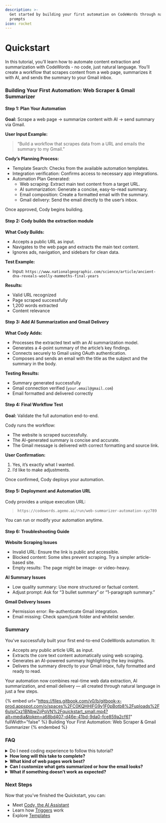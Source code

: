 ```yaml
---
description: >-
  Get started by building your first automation on CodeWords through natural
  prompts
icon: rocket
---
```


# Quickstart

In this tutorial, you’ll learn how to automate content extraction and summarization with CodeWords - no code, just natural language. You’ll create a workflow that scrapes content from a web page, summarizes it with AI, and sends the summary to your Gmail inbox.

### Building Your First Automation: Web Scraper & Gmail Summarizer

#### Step 1: Plan Your Automation

**Goal:** Scrape a web page → summarize content with AI → send summary via Gmail.

**User Input Example:**

> “Build a workflow that scrapes data from a URL and emails the summary to my Gmail.”

**Cody’s Planning Process:**

* Template Search: Checks from the available automation templates.
* Integration verification: Confirms access to necessary app integrations.
* Automation Plan Generated:
  * Web scraping: Extract main text content from a target URL.
  * AI summarization: Generate a concise, easy-to-read summary.
  * Email composition: Create a formatted email with the summary.
  * Gmail delivery: Send the email directly to the user’s inbox.

Once approved, Cody begins building.

#### Step 2: Cody builds the extraction module

**What Cody Builds:**

* Accepts a public URL as input.
* Navigates to the web page and extracts the main text content.
* Ignores ads, navigation, and sidebars for clean data.

**Test Example:**

* Input: `https://www.nationalgeographic.com/science/article/ancient-dna-reveals-woolly-mammoths-final-years`

**Results:**

* Valid URL recognized
* Page scraped successfully
* 1,200 words extracted
* Content relevance

#### **Step 3: Add AI Summarization and Gmail Delivery**

**What Cody Adds:**

* Processes the extracted text with an AI summarization model.
* Generates a 4-point summary of the article’s key findings.
* Connects securely to Gmail using OAuth authentication.
* Composes and sends an email with the title as the subject and the summary in the body.

**Testing Results:**

* Summary generated successfully
* Gmail connection verified (`your.email@gmail.com`)
* Email formatted and delivered correctly

#### Step 4: Final Workflow Test

**Goal:** Validate the full automation end-to-end.

Cody runs the workflow:

* The website is scraped successfully.
* The AI-generated summary is concise and accurate.
* The Gmail message is delivered with correct formatting and source link.

**User Confirmation:**

1. Yes, it’s exactly what I wanted.
2. I’d like to make adjustments.

Once confirmed, Cody deploys your automation.

#### Step 5: Deployment and Automation URL

Cody provides a unique execution URL:

> `https://codewords.agemo.ai/run/web-summarizer-automation-xyz789`

You can run or modify your automation anytime.

#### Step 6: Troubleshooting Guide

**Website Scraping Issues**

* Invalid URL: Ensure the link is public and accessible.
* Blocked content: Some sites prevent scraping. Try a simpler article-based site.
* Empty results: The page might be image- or video-heavy.

**AI Summary Issues**

* Low quality summary: Use more structured or factual content.
* Adjust prompt: Ask for “3 bullet summary” or “1-paragraph summary.”

**Gmail Delivery Issues**

* Permission error: Re-authenticate Gmail integration.
* Email missing: Check spam/junk folder and whitelist sender.

### Summary

You’ve successfully built your first end-to-end CodeWords automation. It:

* Accepts any public article URL as input.
* Extracts the core text content automatically using web scraping.
* Generates an AI-powered summary highlighting the key insights.
* Delivers the summary directly to your Gmail inbox, fully formatted and ready to read.

Your automation now combines real-time web data extraction, AI summarization, and email delivery — all created through natural language in just a few steps.

{% embed url="https://files.gitbook.com/v0/b/gitbook-x-prod.appspot.com/o/spaces%2FC0KQHHlFG9y1F0pBotb8%2Fuploads%2F6uIsjCxz1BNbwZijPqVN%2Fquickstart_small.mp4?alt=media&token=a68bd407-d46e-41bd-9da0-fce859a2cf61" fullWidth="false" %}
Building Your First Automation: Web Scraper & Gmail Summarizer
{% endembed %}

### FAQ

<details>

<summary>Do I need coding experience to follow this tutorial?</summary>

No. Everything in this guide can be done with plain English prompts. CodeWords automatically builds the logic, connects integrations, and handles deployment behind the scenes.

</details>

<details>

<summary><strong>How long will this take to complete?</strong></summary>

Most users finish in under 10 minutes. The workflow setup is intentionally short: add your URL, let CodeWords summarize the content with AI, and send the result to your inbox.

</details>

<details>

<summary><strong>What kind of web pages work best?</strong></summary>

You can use any publicly accessible, text-based website — like blog posts, articles, or documentation pages. Avoid paywalled or login-protected pages. If you would like to run it on Paywalled or login-protected pages you can use our[ Chrome extension](https://docs.codewords.ai/web-automation/chrome-extension) or [Web Agent](https://docs.codewords.ai/web-automation/web-agent).

</details>

<details>

<summary><strong>Can I customize what gets summarized or how the email looks?</strong></summary>

Yes. You can adjust the AI prompt (“write a short summary,” “list three key points,” etc.) and change the email recipient, subject, or format in the workflow editor.

</details>

<details>

<summary><strong>What if something doesn’t work as expected?</strong></summary>

Check that your connected apps (Gmail, Web Agent) are authorized and active. Then open the Run Logs inside CodeWords to see detailed errors. The Troubleshooting Guide

</details>

### Next Steps

Now that you’ve finished the Quickstart, you can:

* Meet [Cody, the AI Assistant](https://docs.codewords.ai/fundamentals/introduction-to-cody)
* Learn how [Triggers](https://docs.codewords.ai/fundamentals/triggers) work
* Explore [Templates](https://docs.codewords.ai/use-cases/templates)

